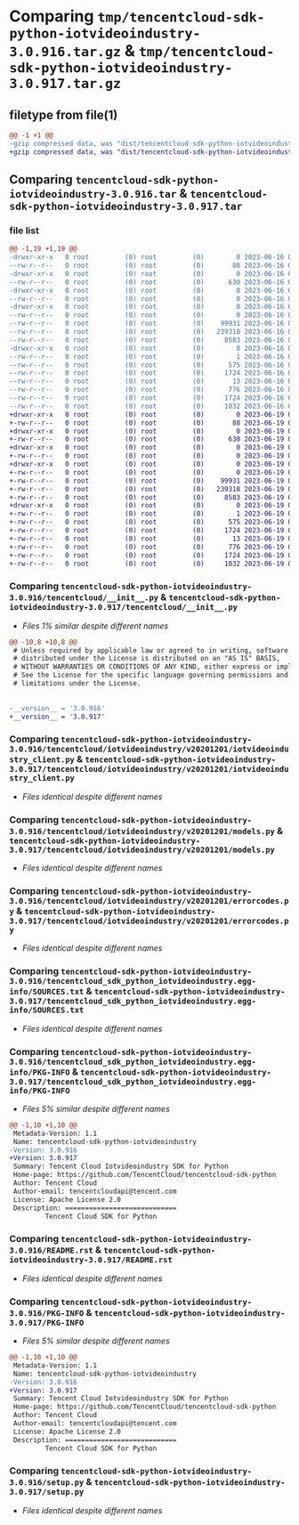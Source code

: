 # Comparing `tmp/tencentcloud-sdk-python-iotvideoindustry-3.0.916.tar.gz` & `tmp/tencentcloud-sdk-python-iotvideoindustry-3.0.917.tar.gz`

## filetype from file(1)

```diff
@@ -1 +1 @@
-gzip compressed data, was "dist/tencentcloud-sdk-python-iotvideoindustry-3.0.916.tar", last modified: Fri Jun 16 00:36:12 2023, max compression
+gzip compressed data, was "dist/tencentcloud-sdk-python-iotvideoindustry-3.0.917.tar", last modified: Mon Jun 19 00:27:59 2023, max compression
```

## Comparing `tencentcloud-sdk-python-iotvideoindustry-3.0.916.tar` & `tencentcloud-sdk-python-iotvideoindustry-3.0.917.tar`

### file list

```diff
@@ -1,19 +1,19 @@
-drwxr-xr-x   0 root         (0) root         (0)        0 2023-06-16 00:36:12.000000 tencentcloud-sdk-python-iotvideoindustry-3.0.916/
--rw-r--r--   0 root         (0) root         (0)       88 2023-06-16 00:36:12.000000 tencentcloud-sdk-python-iotvideoindustry-3.0.916/setup.cfg
-drwxr-xr-x   0 root         (0) root         (0)        0 2023-06-16 00:36:12.000000 tencentcloud-sdk-python-iotvideoindustry-3.0.916/tencentcloud/
--rw-r--r--   0 root         (0) root         (0)      630 2023-06-16 00:36:12.000000 tencentcloud-sdk-python-iotvideoindustry-3.0.916/tencentcloud/__init__.py
-drwxr-xr-x   0 root         (0) root         (0)        0 2023-06-16 00:36:12.000000 tencentcloud-sdk-python-iotvideoindustry-3.0.916/tencentcloud/iotvideoindustry/
--rw-r--r--   0 root         (0) root         (0)        0 2023-06-16 00:36:12.000000 tencentcloud-sdk-python-iotvideoindustry-3.0.916/tencentcloud/iotvideoindustry/__init__.py
-drwxr-xr-x   0 root         (0) root         (0)        0 2023-06-16 00:36:12.000000 tencentcloud-sdk-python-iotvideoindustry-3.0.916/tencentcloud/iotvideoindustry/v20201201/
--rw-r--r--   0 root         (0) root         (0)        0 2023-06-16 00:36:12.000000 tencentcloud-sdk-python-iotvideoindustry-3.0.916/tencentcloud/iotvideoindustry/v20201201/__init__.py
--rw-r--r--   0 root         (0) root         (0)    99931 2023-06-16 00:36:12.000000 tencentcloud-sdk-python-iotvideoindustry-3.0.916/tencentcloud/iotvideoindustry/v20201201/iotvideoindustry_client.py
--rw-r--r--   0 root         (0) root         (0)   239318 2023-06-16 00:36:12.000000 tencentcloud-sdk-python-iotvideoindustry-3.0.916/tencentcloud/iotvideoindustry/v20201201/models.py
--rw-r--r--   0 root         (0) root         (0)     8583 2023-06-16 00:36:12.000000 tencentcloud-sdk-python-iotvideoindustry-3.0.916/tencentcloud/iotvideoindustry/v20201201/errorcodes.py
-drwxr-xr-x   0 root         (0) root         (0)        0 2023-06-16 00:36:12.000000 tencentcloud-sdk-python-iotvideoindustry-3.0.916/tencentcloud_sdk_python_iotvideoindustry.egg-info/
--rw-r--r--   0 root         (0) root         (0)        1 2023-06-16 00:36:12.000000 tencentcloud-sdk-python-iotvideoindustry-3.0.916/tencentcloud_sdk_python_iotvideoindustry.egg-info/dependency_links.txt
--rw-r--r--   0 root         (0) root         (0)      575 2023-06-16 00:36:12.000000 tencentcloud-sdk-python-iotvideoindustry-3.0.916/tencentcloud_sdk_python_iotvideoindustry.egg-info/SOURCES.txt
--rw-r--r--   0 root         (0) root         (0)     1724 2023-06-16 00:36:12.000000 tencentcloud-sdk-python-iotvideoindustry-3.0.916/tencentcloud_sdk_python_iotvideoindustry.egg-info/PKG-INFO
--rw-r--r--   0 root         (0) root         (0)       13 2023-06-16 00:36:12.000000 tencentcloud-sdk-python-iotvideoindustry-3.0.916/tencentcloud_sdk_python_iotvideoindustry.egg-info/top_level.txt
--rw-r--r--   0 root         (0) root         (0)      776 2023-06-16 00:36:12.000000 tencentcloud-sdk-python-iotvideoindustry-3.0.916/README.rst
--rw-r--r--   0 root         (0) root         (0)     1724 2023-06-16 00:36:12.000000 tencentcloud-sdk-python-iotvideoindustry-3.0.916/PKG-INFO
--rw-r--r--   0 root         (0) root         (0)     1032 2023-06-16 00:36:12.000000 tencentcloud-sdk-python-iotvideoindustry-3.0.916/setup.py
+drwxr-xr-x   0 root         (0) root         (0)        0 2023-06-19 00:27:59.000000 tencentcloud-sdk-python-iotvideoindustry-3.0.917/
+-rw-r--r--   0 root         (0) root         (0)       88 2023-06-19 00:27:59.000000 tencentcloud-sdk-python-iotvideoindustry-3.0.917/setup.cfg
+drwxr-xr-x   0 root         (0) root         (0)        0 2023-06-19 00:27:59.000000 tencentcloud-sdk-python-iotvideoindustry-3.0.917/tencentcloud/
+-rw-r--r--   0 root         (0) root         (0)      630 2023-06-19 00:27:59.000000 tencentcloud-sdk-python-iotvideoindustry-3.0.917/tencentcloud/__init__.py
+drwxr-xr-x   0 root         (0) root         (0)        0 2023-06-19 00:27:59.000000 tencentcloud-sdk-python-iotvideoindustry-3.0.917/tencentcloud/iotvideoindustry/
+-rw-r--r--   0 root         (0) root         (0)        0 2023-06-19 00:27:59.000000 tencentcloud-sdk-python-iotvideoindustry-3.0.917/tencentcloud/iotvideoindustry/__init__.py
+drwxr-xr-x   0 root         (0) root         (0)        0 2023-06-19 00:27:59.000000 tencentcloud-sdk-python-iotvideoindustry-3.0.917/tencentcloud/iotvideoindustry/v20201201/
+-rw-r--r--   0 root         (0) root         (0)        0 2023-06-19 00:27:59.000000 tencentcloud-sdk-python-iotvideoindustry-3.0.917/tencentcloud/iotvideoindustry/v20201201/__init__.py
+-rw-r--r--   0 root         (0) root         (0)    99931 2023-06-19 00:27:59.000000 tencentcloud-sdk-python-iotvideoindustry-3.0.917/tencentcloud/iotvideoindustry/v20201201/iotvideoindustry_client.py
+-rw-r--r--   0 root         (0) root         (0)   239318 2023-06-19 00:27:59.000000 tencentcloud-sdk-python-iotvideoindustry-3.0.917/tencentcloud/iotvideoindustry/v20201201/models.py
+-rw-r--r--   0 root         (0) root         (0)     8583 2023-06-19 00:27:59.000000 tencentcloud-sdk-python-iotvideoindustry-3.0.917/tencentcloud/iotvideoindustry/v20201201/errorcodes.py
+drwxr-xr-x   0 root         (0) root         (0)        0 2023-06-19 00:27:59.000000 tencentcloud-sdk-python-iotvideoindustry-3.0.917/tencentcloud_sdk_python_iotvideoindustry.egg-info/
+-rw-r--r--   0 root         (0) root         (0)        1 2023-06-19 00:27:59.000000 tencentcloud-sdk-python-iotvideoindustry-3.0.917/tencentcloud_sdk_python_iotvideoindustry.egg-info/dependency_links.txt
+-rw-r--r--   0 root         (0) root         (0)      575 2023-06-19 00:27:59.000000 tencentcloud-sdk-python-iotvideoindustry-3.0.917/tencentcloud_sdk_python_iotvideoindustry.egg-info/SOURCES.txt
+-rw-r--r--   0 root         (0) root         (0)     1724 2023-06-19 00:27:59.000000 tencentcloud-sdk-python-iotvideoindustry-3.0.917/tencentcloud_sdk_python_iotvideoindustry.egg-info/PKG-INFO
+-rw-r--r--   0 root         (0) root         (0)       13 2023-06-19 00:27:59.000000 tencentcloud-sdk-python-iotvideoindustry-3.0.917/tencentcloud_sdk_python_iotvideoindustry.egg-info/top_level.txt
+-rw-r--r--   0 root         (0) root         (0)      776 2023-06-19 00:27:59.000000 tencentcloud-sdk-python-iotvideoindustry-3.0.917/README.rst
+-rw-r--r--   0 root         (0) root         (0)     1724 2023-06-19 00:27:59.000000 tencentcloud-sdk-python-iotvideoindustry-3.0.917/PKG-INFO
+-rw-r--r--   0 root         (0) root         (0)     1032 2023-06-19 00:27:59.000000 tencentcloud-sdk-python-iotvideoindustry-3.0.917/setup.py
```

### Comparing `tencentcloud-sdk-python-iotvideoindustry-3.0.916/tencentcloud/__init__.py` & `tencentcloud-sdk-python-iotvideoindustry-3.0.917/tencentcloud/__init__.py`

 * *Files 1% similar despite different names*

```diff
@@ -10,8 +10,8 @@
 # Unless required by applicable law or agreed to in writing, software
 # distributed under the License is distributed on an "AS IS" BASIS,
 # WITHOUT WARRANTIES OR CONDITIONS OF ANY KIND, either express or implied.
 # See the License for the specific language governing permissions and
 # limitations under the License.
 
 
-__version__ = '3.0.916'
+__version__ = '3.0.917'
```

### Comparing `tencentcloud-sdk-python-iotvideoindustry-3.0.916/tencentcloud/iotvideoindustry/v20201201/iotvideoindustry_client.py` & `tencentcloud-sdk-python-iotvideoindustry-3.0.917/tencentcloud/iotvideoindustry/v20201201/iotvideoindustry_client.py`

 * *Files identical despite different names*

### Comparing `tencentcloud-sdk-python-iotvideoindustry-3.0.916/tencentcloud/iotvideoindustry/v20201201/models.py` & `tencentcloud-sdk-python-iotvideoindustry-3.0.917/tencentcloud/iotvideoindustry/v20201201/models.py`

 * *Files identical despite different names*

### Comparing `tencentcloud-sdk-python-iotvideoindustry-3.0.916/tencentcloud/iotvideoindustry/v20201201/errorcodes.py` & `tencentcloud-sdk-python-iotvideoindustry-3.0.917/tencentcloud/iotvideoindustry/v20201201/errorcodes.py`

 * *Files identical despite different names*

### Comparing `tencentcloud-sdk-python-iotvideoindustry-3.0.916/tencentcloud_sdk_python_iotvideoindustry.egg-info/SOURCES.txt` & `tencentcloud-sdk-python-iotvideoindustry-3.0.917/tencentcloud_sdk_python_iotvideoindustry.egg-info/SOURCES.txt`

 * *Files identical despite different names*

### Comparing `tencentcloud-sdk-python-iotvideoindustry-3.0.916/tencentcloud_sdk_python_iotvideoindustry.egg-info/PKG-INFO` & `tencentcloud-sdk-python-iotvideoindustry-3.0.917/tencentcloud_sdk_python_iotvideoindustry.egg-info/PKG-INFO`

 * *Files 5% similar despite different names*

```diff
@@ -1,10 +1,10 @@
 Metadata-Version: 1.1
 Name: tencentcloud-sdk-python-iotvideoindustry
-Version: 3.0.916
+Version: 3.0.917
 Summary: Tencent Cloud Iotvideoindustry SDK for Python
 Home-page: https://github.com/TencentCloud/tencentcloud-sdk-python
 Author: Tencent Cloud
 Author-email: tencentcloudapi@tencent.com
 License: Apache License 2.0
 Description: ============================
         Tencent Cloud SDK for Python
```

### Comparing `tencentcloud-sdk-python-iotvideoindustry-3.0.916/README.rst` & `tencentcloud-sdk-python-iotvideoindustry-3.0.917/README.rst`

 * *Files identical despite different names*

### Comparing `tencentcloud-sdk-python-iotvideoindustry-3.0.916/PKG-INFO` & `tencentcloud-sdk-python-iotvideoindustry-3.0.917/PKG-INFO`

 * *Files 5% similar despite different names*

```diff
@@ -1,10 +1,10 @@
 Metadata-Version: 1.1
 Name: tencentcloud-sdk-python-iotvideoindustry
-Version: 3.0.916
+Version: 3.0.917
 Summary: Tencent Cloud Iotvideoindustry SDK for Python
 Home-page: https://github.com/TencentCloud/tencentcloud-sdk-python
 Author: Tencent Cloud
 Author-email: tencentcloudapi@tencent.com
 License: Apache License 2.0
 Description: ============================
         Tencent Cloud SDK for Python
```

### Comparing `tencentcloud-sdk-python-iotvideoindustry-3.0.916/setup.py` & `tencentcloud-sdk-python-iotvideoindustry-3.0.917/setup.py`

 * *Files identical despite different names*

